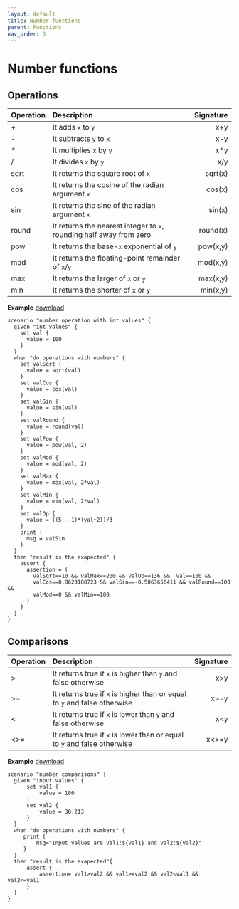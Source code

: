 ```yaml
---
layout: default
title: Number functions
parent: Functions
nav_order: 3
---
```


<link rel="stylesheet" href="../../../assets/css/custom.css">

# Number functions

## Operations

| Operation     | Description                                 | Signature  |
|:--------------|:--------------------------------------------|-----------:|
| +      | It adds  `x` to `y`| x+y|
| -      | It subtracts `y` to `x`| x-y |
| *      | It multiplies `x` by `y`| x*y |
| /      | It divides `x` by `y`| x/y 
| sqrt          | It returns the square root of `x`|   sqrt(x) |
| cos          | It returns the cosine of the radian argument `x`|   cos(x) |
| sin          | It returns the sine of the radian argument `x`|   sin(x) |
| round          | It returns the nearest integer to `x`, rounding half away from zero|   round(x) |
| pow          | It returns the base-`x` exponential of `y`| pow(x,y) |
| mod          | It returns the floating-point remainder of `x`/`y`| mod(x,y) |
| max          | It returns the larger of `x` or `y`| max(x,y) |
| min          | It returns the shorter of `x` or `y`| min(x,y) |



**Example** [download](https://raw.githubusercontent.com/wesovilabs-tools/orion-examples/master/site/feature014.hcl)
```hcl
scenario "number operation with int values" {
  given "int values" {
    set val {
      value = 100
    }
  }
  when "do operations with numbers" {
    set valSqrt {
      value = sqrt(val)
    }
    set valCos {
      value = cos(val)
    }
    set valSin {
      value = sin(val)
    }
    set valRound {
      value = round(val)
    }
    set valPow {
      value = pow(val, 2)
    }
    set valMod {
      value = mod(val, 2)
    }
    set valMax {
      value = max(val, 2*val)
    }
    set valMin {
      value = min(val, 2*val)
    }
    set valOp {
      value = ((5 - 1)*(val+2))/3
    }
    print {
      msg = valSin
    }
  }
  then "result is the exapected" {
    assert {
      assertion = (
        valSqrt==10 && valMax==200 && valOp==136 &&  val==100 &&
        valCos==0.8623188723 && valSin==-0.5063656411 && valRound==100 &&
        valMod==0 && valMin==100
      )
    }
  }
}

```

## Comparisons

| Operation     | Description                                 | Signature  |
|:--------------|:--------------------------------------------|-----------:|
| >  | It returns true if `x` is higher than `y` and false otherwise| x>y|
| >= | It returns true if `x` is higher than or equal to  `y` and false otherwise| x>=y|
| <  | It returns true if `x` is lower than `y` and false otherwise| x<y|
| <>= | It returns true if `x` is lower than or equal to  `y` and false otherwise| x<>=y|

**Example** [download](https://raw.githubusercontent.com/wesovilabs-tools/orion-examples/master/site/feature015.hcl)
```hcl
scenario "number comparisons" {
  given "input values" {
      set val1 {
          value = 100
      }
      set val2 {
          value = 30.213
      }
  }
  when "do operations with numbers" {
     print {
         msg="Input values are val1:${val1} and val2:${val2}"
     }
  }
  then "result is the exapected"{
      assert {
          assertion= val1>val2 && val1>=val2 && val2<val1 && val2<=val1
      }
  }
}
```